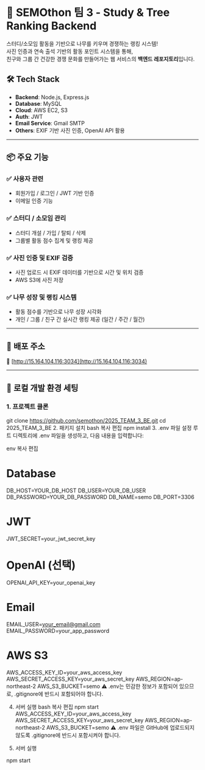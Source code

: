 # 🌱 SEMOthon 팀 3 - Study & Tree Ranking Backend

스터디/소모임 활동을 기반으로 나무를 키우며 경쟁하는 랭킹 시스템!  
사진 인증과 연속 출석 기반의 활동 포인트 시스템을 통해,  
친구와 그룹 간 건강한 경쟁 문화를 만들어가는 웹 서비스의 **백엔드 레포지토리**입니다.

## 🛠️ Tech Stack

- **Backend**: Node.js, Express.js
- **Database**: MySQL
- **Cloud**: AWS EC2, S3
- **Auth**: JWT
- **Email Service**: Gmail SMTP
- **Others**: EXIF 기반 사진 인증, OpenAI API 활용

---

## 📦 주요 기능

### ✅ 사용자 관련
- 회원가입 / 로그인 / JWT 기반 인증
- 이메일 인증 기능

### ✅ 스터디 / 소모임 관리
- 스터디 개설 / 가입 / 탈퇴 / 삭제
- 그룹별 활동 점수 집계 및 랭킹 제공

### ✅ 사진 인증 및 EXIF 검증
- 사진 업로드 시 EXIF 데이터를 기반으로 시간 및 위치 검증
- AWS S3에 사진 저장

### ✅ 나무 성장 및 랭킹 시스템
- 활동 점수를 기반으로 나무 성장 시각화
- 개인 / 그룹 / 친구 간 실시간 랭킹 제공 (일간 / 주간 / 월간)

---

## 🚀 배포 주소

🔗 [http://15.164.104.116:3034](http://15.164.104.116:3034)

---

## 🧪 로컬 개발 환경 세팅

### 1. 프로젝트 클론
git clone https://github.com/semothon/2025_TEAM_3_BE.git
cd 2025_TEAM_3_BE
2. 패키지 설치
bash
복사
편집
npm install
3. .env 파일 설정
루트 디렉토리에 .env 파일을 생성하고, 다음 내용을 입력합니다:

env
복사
편집
# Database
DB_HOST=YOUR_DB_HOST
DB_USER=YOUR_DB_USER
DB_PASSWORD=YOUR_DB_PASSWORD
DB_NAME=semo
DB_PORT=3306

# JWT
JWT_SECRET=your_jwt_secret_key

# OpenAI (선택)
OPENAI_API_KEY=your_openai_key

# Email
EMAIL_USER=your_email@gmail.com
EMAIL_PASSWORD=your_app_password

# AWS S3
AWS_ACCESS_KEY_ID=your_aws_access_key
AWS_SECRET_ACCESS_KEY=your_aws_secret_key
AWS_REGION=ap-northeast-2
AWS_S3_BUCKET=semo
⚠️ .env는 민감한 정보가 포함되어 있으므로, .gitignore에 반드시 포함되어야 합니다.

4. 서버 실행
bash
복사
편집
npm start
AWS_ACCESS_KEY_ID=your_aws_access_key
AWS_SECRET_ACCESS_KEY=your_aws_secret_key
AWS_REGION=ap-northeast-2
AWS_S3_BUCKET=semo
⚠️ .env 파일은 GitHub에 업로드되지 않도록 .gitignore에 반드시 포함시켜야 합니다.

4. 서버 실행

npm start

